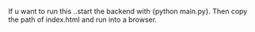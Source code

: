 If u want to run this ..start the backend with {python main.py}.
Then copy the path of index.html and run into a browser.
